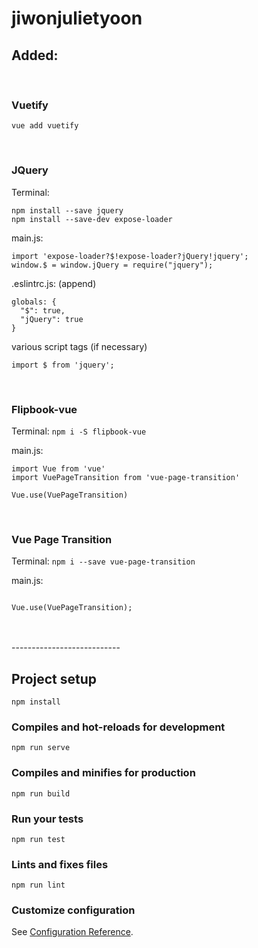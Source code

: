 # jiwonjulietyoon

## Added:

<br>

### Vuetify
`vue add vuetify`

<br>

### JQuery
Terminal:
```
npm install --save jquery
npm install --save-dev expose-loader
``` 

main.js:
```
import 'expose-loader?$!expose-loader?jQuery!jquery';
window.$ = window.jQuery = require("jquery");
```

.eslintrc.js: (append)
```
globals: {
  "$": true,
  "jQuery": true
}

```

various script tags (if necessary)
```
import $ from 'jquery';
```

<br>


### Flipbook-vue
Terminal:
`npm i -S flipbook-vue`

main.js:
```
import Vue from 'vue'
import VuePageTransition from 'vue-page-transition'

Vue.use(VuePageTransition)
```

<br>

### Vue Page Transition
Terminal: 
`npm i --save vue-page-transition`

main.js:
```import VuePageTransition from 'vue-page-transition';

Vue.use(VuePageTransition);

```

<br>
<br>
---------------------------

## Project setup
```
npm install
```

### Compiles and hot-reloads for development
```
npm run serve
```

### Compiles and minifies for production
```
npm run build
```

### Run your tests
```
npm run test
```

### Lints and fixes files
```
npm run lint
```

### Customize configuration
See [Configuration Reference](https://cli.vuejs.org/config/).
